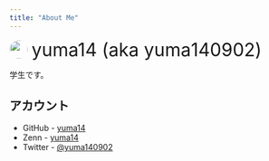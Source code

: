 ```yaml
---
title: "About Me"
---
```


<div style="display: flex; flex-direction: row; flex-wrap: wrap">
<div style="display: grid; place-items: center; margin-right: 0.5em; min-width: 32px; min-height: 32px">
  <img src="https://avatars.githubusercontent.com/u/23431077" width="32px" height="32px" style="border-radius: 50%"/>
</div>
<div style="display: grid; place-items: center; overflow-wrap: break-word">
  <span style="font-size: 32px">yuma14 (<wbr/>aka yuma<wbr/>14<wbr/>0902<wbr/>)</span>
</div>
</div>

学生です。

## アカウント

<ul>
<li>GitHub - <a href="https://github.com/yuma140902" target="_blank">yuma14</a></li>
<li>Zenn - <a href="https://zenn.dev/yuma14" target="_blank">yuma14</a></li>
<li>Twitter - <a href="https://twitter.com/yuma140902" target="_blank">@yuma140902</a></li>
</ul>
